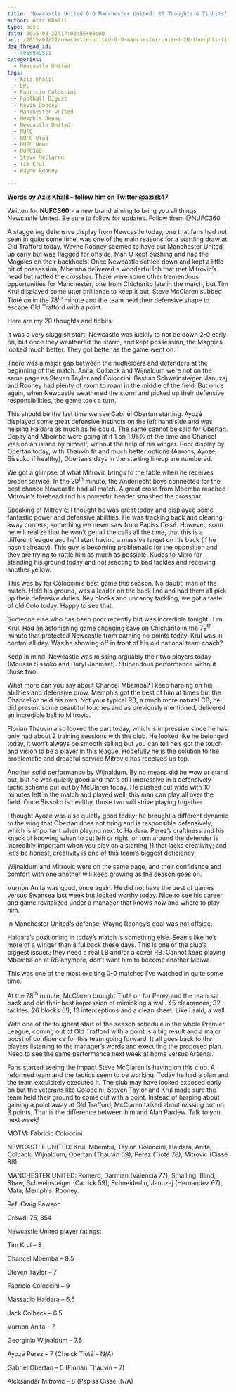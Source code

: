 ```yaml
---
title: 'Newcastle United 0-0 Manchester United: 20 Thoughts & Tidbits'
author: Aziz Khalil
type: post
date: 2015-08-22T17:02:55+00:00
url: /2015/08/22/newcastle-united-0-0-manchester-united-20-thoughts-tidbits/
dsq_thread_id:
  - 4056969511
categories:
  - Newcastle United
tags:
  - Aziz Khalil
  - EPL
  - Fabricio Coloccini
  - Football Digest
  - Kevin Doocey
  - Manchester United
  - Memphis Depay
  - Newcastle United
  - NUFC
  - NUFC Blog
  - NUFC News
  - NUFC360
  - Steve McClaren
  - Tim Krul
  - Wayne Rooney

---
```

**Words by Aziz Khalil – follow him on Twitter [@azizk47](https://twitter.com/azizk47")**

Written for **NUFC360** - a new brand aiming to bring you all things Newcastle United. Be sure to follow for updates. Follow them [@NUFC360](https://twitter.com/nufc360)

A staggering defensive display from Newcastle today, one that fans had not seen in quite some time, was one of the main reasons for a startling draw at Old Trafford today. Wayne Rooney seemed to have put Manchester United up early but was flagged for offside. Man U kept pushing and had the Magpies on their backheels. Once Newcastle settled down and kept a little bit of possession, Mbemba delivered a wonderful lob that met Mitrovic’s head but rattled the crossbar. There were some other tremendous opportunities for Manchester; one from Chicharito late in the match, but Tim Krul displayed some utter brilliance to keep it out. Steve McClaren subbed Tioté on in the 78<sup>th</sup> minute and the team held their defensive shape to escape Old Trafford with a point.

Here are my 20 thoughts and tidbits:

It was a very sluggish start, Newcastle was luckily to not be down 2-0 early on, but once they weathered the storm, and kept possession, the Magpies looked much better. They got better as the game went on.

There was a major gap between the midfielders and defenders at the beginning of the match. Anita, Colback and Wijnaldum were not on the same page as Steven Taylor and Coloccini. Bastian Schweinsteiger, Januzaj and Rooney had plenty of room to roam in the middle of the field. But once again, when Newcastle weathered the storm and picked up their defensive responsibilities, the game took a turn.

This should be the last time we see Gabriel Obertan starting. Ayozé displayed some great defensive instincts on the left hand side and was helping Haidara as much as he could. The same cannot be said for Obertan. Depay and Mbemba were going at it 1 on 1 95% of the time and Chancel was on an island by himself, without the help of his winger. Poor display by Obertan today, with Thauvin fit and much better options (Aarons, Ayoze, Sissoko if healthy), Obertan’s days in the starting lineup are numbered.

We got a glimpse of what Mitrovic brings to the table when he receives proper service. In the 20<sup>th</sup> minute, the Anderlecht boys connected for the best chance Newcastle had all match. A great cross from Mbemba reached Mitrovic’s forehead and his powerful header smashed the crossbar.

Speaking of Mitrovic; I thought he was great today and displayed some fantastic power and defensive abilities. He was tracking back and clearing away corners; something we never saw from Papiss Cissé. However, soon he will realize that he won’t get all the calls all the time, that this is a different league and he’ll start having a massive target on his back (if he hasn’t already). This guy is becoming problematic for the opposition and they are trying to rattle him as much as possible. Kudos to Mitro for standing his ground today and not reacting to bad tackles and receiving another yellow.

This was by far Coloccini’s best game this season. No doubt, man of the match. Held his ground, was a leader on the back line and had them all pick up their defensive duties. Key blocks and uncanny tackling; we got a taste of old Colo today. Happy to see that.

Someone else who has been poor recently but was incredible tonight: Tim Krul. Had an astonishing game changing save on Chicharito in the 79<sup>th</sup> minute that protected Newcastle from earning no points today. Krul was in control all day. Was he showing off in front of his old national team coach?

Keep in mind, Newcastle was missing arguably their two players today (Moussa Sissoko and Daryl Janmaat). Stupendous performance without those two.

What more can you say about Chancel Mbemba? I keep harping on his abilities and defensive prow. Memphis got the best of him at times but the Chancellor held his own. Not your typical RB, a much more natural CB, he did present some beautiful touches and as previously mentioned, delivered an incredible ball to Mitrovic.

Florian Thauvin also looked the part today, which is impressive since he has only had about 2 training sessions with the club. He looked like he belonged today, it won’t always be smooth sailing but you can tell he’s got the touch and vision to be a player in this league. Hopefully he is the solution to the problematic and dreadful service Mitrovic has received up top.

Another solid performance by Wijnaldum. By no means did he wow or stand out, but he was quietly good and that’s still impressive in a defensively tactic scheme put out by McClaren today. He pushed out wide with 10 minutes left in the match and played well; this man can play all over the field. Once Sissoko is healthy, those two will strive playing together.

I thought Ayozé was also quietly good today; he brought a different dynamic to the wing that Obertan does not bring and is responsible defensively, which is important when playing next to Haidara. Perez’s craftiness and his knack of knowing when to cut left or right, or turn around the defender is incredibly important when you play on a starting 11 that lacks creativity; and let’s be honest, creativity is one of this team’s biggest deficiency.

Wijnaldum and Mitrovic were on the same page, and their confidence and comfort with one another will keep growing as the season goes on.

Vurnon Anita was good, once again. He did not have the best of games versus Swansea last week but looked worthy today. Nice to see his career and game revitalized under a manager that knows how and where to play him.

In Manchester United’s defense, Wayne Rooney’s goal was not offside.

Haidara’s positioning in today’s match is something else. Seems like he’s more of a winger than a fullback these days. This is one of the club’s biggest issues; they need a real LB and/or a cover RB. Cannot keep playing Mbemba on at RB anymore, don’t want him to become another Mbiwa.

This was one of the most exciting 0-0 matches I’ve watched in quite some time.

At the 78<sup>th</sup> minute, McClaren brought Tioté on for Perez and the team sat back and did their best impression of mimicking a wall. 45 clearances, 32 tackles, 26 blocks (!!), 13 interceptions and a clean sheet. Like I said, a wall.

With one of the toughest start of the season schedule in the whole Premier League, coming out of Old Trafford with a point is a big result and a major boost of confidence for this team going forward. It all goes back to the players listening to the manager’s words and executing the proposed plan. Need to see the same performance next week at home versus Arsenal.

Fans started seeing the impact Steve McClaren is having on this club. A reformed team and the tactics seem to be working. Today he had a plan and the team exquisitely executed it. The club may have looked exposed early on but the veterans like Coloccini, Steven Taylor and Krul made sure the team held their ground to come out with a point. Instead of harping about gaining a point away at Old Trafford, McClaren talked about missing out on 3 points. That is the difference between him and Alan Pardew. Talk to you next week!

MOTM: Fabricio Coloccini

NEWCASTLE UNITED: Krul, Mbemba, Taylor, Coloccini, Haidara, Anita, Colback, Wijnaldum, Obertan (Thauvin 69), Perez (Tioté 78), Mitrovic (Cissé 88).

MANCHESTER UNITED: Romero, Darmian (Valencia 77), Smalling, Blind, Shaw, Schweinsteiger (Carrick 59), Schneiderlin, Januzaj (Hernandez 67), Mata, Memphis, Rooney.

Ref: Craig Pawson

Crowd: 75, 354


Newcastle United player ratings:

Tim Krul – 8

Chancel Mbemba – 8.5

Steven Taylor – 7

Fabricio Coloccini – 9

Massadio Haidara – 6.5

Jack Colback – 6.5

Vurnon Anita – 7

Georginio Wijnaldum – 7.5

Ayoze Perez – 7 (Cheick Tioté – N/A)

Gabriel Obertan – 5 (Florian Thauvin – 7)

Aleksandar Mitrovic – 8 (Papiss Cissé (N/A)

